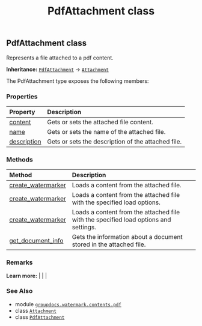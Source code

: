 ﻿---
title: PdfAttachment class
second_title: GroupDocs.Watermark for Python via .NET API References
description: 
type: docs
url: /python-net/groupdocs.watermark.contents.pdf/pdfattachment/
is_root: false
weight: 50
---

## PdfAttachment class

Represents a file attached to a pdf content.



**Inheritance:** [`PdfAttachment`](/watermark/python-net/groupdocs.watermark.contents.pdf/pdfattachment) → 
[`Attachment`](/watermark/python-net/groupdocs.watermark.common/attachment)



The PdfAttachment type exposes the following members:

### Properties
| Property | Description |
| :- | :- |
| [content](/watermark/python-net/groupdocs.watermark.contents.pdf/pdfattachment/content) | Gets or sets the attached file content. |
| [name](/watermark/python-net/groupdocs.watermark.contents.pdf/pdfattachment/name) | Gets or sets the name of the attached file. |
| [description](/watermark/python-net/groupdocs.watermark.contents.pdf/pdfattachment/description) | Gets or sets the description of the attached file. |


### Methods
| Method | Description |
| :- | :- |
| [create_watermarker](/watermark/python-net/groupdocs.watermark.contents.pdf/pdfattachment/create_watermarker/#) | Loads a content from the attached file. |
| [create_watermarker](/watermark/python-net/groupdocs.watermark.contents.pdf/pdfattachment/create_watermarker/#groupdocs.watermark.options.LoadOptions) | Loads a content from the attached file with the specified load options. |
| [create_watermarker](/watermark/python-net/groupdocs.watermark.contents.pdf/pdfattachment/create_watermarker/#groupdocs.watermark.options.LoadOptions-groupdocs.watermark.WatermarkerSettings) | Loads a content from the attached file with the specified load options and settings. |
| [get_document_info](/watermark/python-net/groupdocs.watermark.contents.pdf/pdfattachment/get_document_info/#) | Gets the information about a document stored in the attached file. |



### Remarks 


**Learn more:** |
|
 |

### See Also
* module [`groupdocs.watermark.contents.pdf`](..)
* class [`Attachment`](/watermark/python-net/groupdocs.watermark.common/attachment)
* class [`PdfAttachment`](/watermark/python-net/groupdocs.watermark.contents.pdf/pdfattachment)
